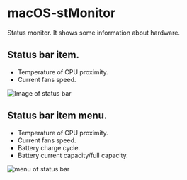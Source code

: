 # macOS-stMonitor
Status monitor. It shows some information about hardware.

## Status bar item.
  - Temperature of CPU proximity.
  - Current fans speed.
  
![Image of status bar](https://pp.userapi.com/c638125/v638125672/53f83/fGBvH2caCVY.jpg)

## Status bar item menu.
  - Temperature of CPU proximity.
  - Current fans speed.
  - Battery charge cycle.
  - Battery current capacity/full capacity.
  
![menu of status bar](https://pp.userapi.com/c638125/v638125672/53f7c/PWHD7gLaze0.jpg)
